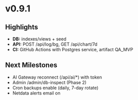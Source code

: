 # v0.9.1

## Highlights
- **DB:** indexes/views + seed
- **API:** POST /api/log/bg, GET /api/chart/7d
- **CI:** GitHub Actions with Postgres service, artifact QA_MVP

## Next Milestones
- AI Gateway reconnect (/api/ai/*) with token
- Admin /admin/db-inspect (Phase 2)
- Cron backups enable (daily, 7-day rotate)
- Netdata alerts email on
